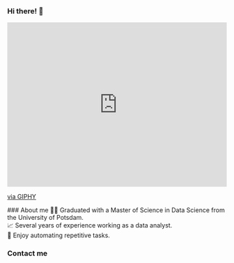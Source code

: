 ### Hi there! 👋

<!--
**juratev/juratev** is a ✨ _special_ ✨ repository because its `README.md` (this file) appears on your GitHub profile.

Here are some ideas to get you started:

- 🔭 I’m currently working on ...
- 🌱 I’m currently learning ...
- 👯 I’m looking to collaborate on ...
- 🤔 I’m looking for help with ...
- 💬 Ask me about ...
- 📫 How to reach me: ...
- 😄 Pronouns: ...
- ⚡ Fun fact: ...
-->

<div style="width:100%;height:0;padding-bottom:75%;position:relative;"><iframe src="https://giphy.com/embed/eoxomXXVL2S0E" width="100%" height="100%" style="position:absolute" frameBorder="0" class="giphy-embed" allowFullScreen></iframe></div><p><a href="https://giphy.com/gifs/internet-eoxomXXVL2S0E">via GIPHY</a></p>
### About me
👩‍🎓 Graduated with a Master of Science in Data Science from the University of Potsdam. <br>
📈 Several years of experience working as a data analyst. <br>
🤖 Enjoy automating repetitive tasks.

### 

### Contact me

